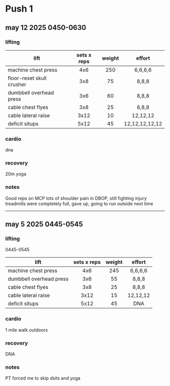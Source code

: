# Push 1

## may 12 2025 0450-0630
### lifting

| lift                  | sets x reps | weight | effort |
|-----------------------|:-----------:|:------:|:------:|
| machine chest press | 4x6 | 250 | 6,6,6,6 |
| floor-reset skull crusher | 3x8 | 75 | 8,8,8 |
| dumbbell overhead press | 3x6 | 60 | 8,8,8 |
| cable chest flyes | 3x8 | 25 | 8,8,8 |
| cable lateral raise | 3x12 | 10 | 12,12,12 |
| deficit situps | 5x12 | 45| 12,12,12,12,12 |

### cardio
dna

### recovery
20m yoga

### notes
Good reps on MCP
lots of shoulder pain in DBOP, still fighting injury
treadmills were completely full, gave up, going to run outside next time

---

## may 5 2025 0445-0545
### lifting
0445-0545

| lift                  | sets x reps | weight | effort |
|-----------------------|:-----------:|:------:|:------:|
| machine chest press | 4x6 | 245 | 6,6,6,6 |
| dumbbell overhead press | 3x6 | 55 | 8,8,8 |
| cable chest flyes | 3x8 | 25 | 8,8,8 |
| cable lateral raise | 3x12 | 15 | 12,12,12 |
| deficit situps | 5x12 | 45 | DNA |

### cardio
1 mile walk outdoors

### recovery

DNA

### notes
PT forced me to skip dsits and yoga
